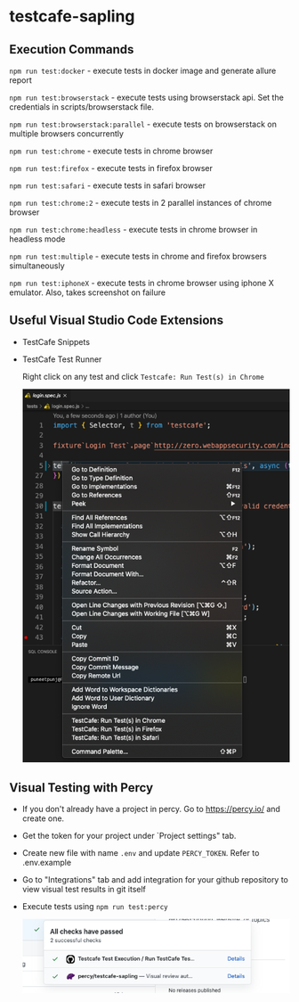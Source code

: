 # testcafe-sapling

## Execution Commands

`npm run test:docker` - execute tests in docker image and generate allure report

`npm run test:browserstack` - execute tests using browserstack api. Set the credentials in scripts/browserstack file.

`npm run test:browserstack:parallel` - execute tests on browserstack on multiple browsers concurrently

`npm run test:chrome` - execute tests in chrome browser

`npm run test:firefox` - execute tests in firefox browser

`npm run test:safari` - execute tests in safari browser

`npm run test:chrome:2` - execute tests in 2 parallel instances of chrome browser

`npm run test:chrome:headless` - execute tests in chrome browser in headless mode

`npm run test:multiple` - execute tests in chrome and firefox browsers simultaneously

`npm run test:iphoneX` - execute tests in chrome browser using iphone X emulator. Also, takes screenshot on failure

## Useful Visual Studio Code Extensions

- TestCafe Snippets
- TestCafe Test Runner

  Right click on any test and click `Testcafe: Run Test(s) in Chrome`

  ![alt text](img/TestRunnerExtension.jpg)

## Visual Testing with Percy

- If you don't already have a project in percy. Go to https://percy.io/ and create one.
- Get the token for your project under `Project settings" tab.
- Create new file with name `.env` and update `PERCY_TOKEN`. Refer to .env.example
- Go to "Integrations" tab and add integration for your github repository to view visual test results in git itself
- Execute tests using `npm run test:percy`

  ![alt text](img/PercyGit.jpg)
